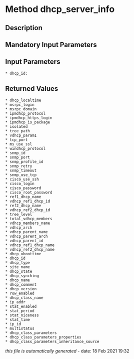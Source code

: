 # Method dhcp_server_info

## Description
	

## Mandatory Input Parameters

## Input Parameters
	* dhcp_id:

## Returned Values
	* dhcp_localtime
	* msrpc_login
	* msrpc_domain
	* ipmdhcp_protocol
	* ipmdhcp_https_login
	* ipmdhcp_is_package
	* isolated
	* tree_path
	* vdhcp_param1
	* tcp_port
	* ms_use_ssl
	* windhcp_protocol
	* snmp_id
	* snmp_port
	* snmp_profile_id
	* snmp_retry
	* snmp_timeout
	* snmp_use_tcp
	* cisco_use_ssh
	* cisco_login
	* cisco_password
	* cisco_root_password
	* ref1_dhcp_name
	* vdhcp_ref1_dhcp_id
	* ref2_dhcp_name
	* vdhcp_ref2_dhcp_id
	* tree_level
	* total_vdhcp_members
	* vdhcp_members_name
	* vdhcp_arch
	* vdhcp_parent_name
	* vdhcp_parent_arch
	* vdhcp_parent_id
	* vdhcp_ref1_dhcp_name
	* vdhcp_ref2_dhcp_name
	* dhcp_uboottime
	* dhcp_id
	* dhcp_type
	* site_name
	* dhcp_state
	* dhcp_synching
	* dhcp_name
	* dhcp_comment
	* dhcp_version
	* row_enabled
	* dhcp_class_name
	* ip_addr
	* stat_enabled
	* stat_period
	* stat_niceness
	* stat_time
	* ip_id
	* multistatus
	* dhcp_class_parameters
	* dhcp_class_parameters_properties
	* dhcp_class_parameters_inheritance_source


*this file is automatically generated* - date: 18 Feb 2021 19:32